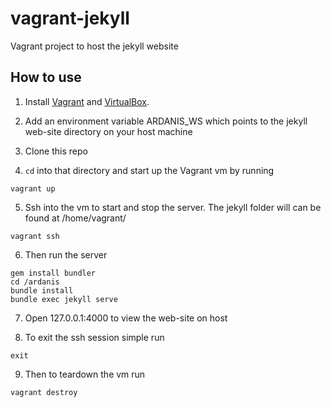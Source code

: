 # vagrant-jekyll
Vagrant project to host the jekyll website

How to use
--------------------

1. Install [Vagrant](http://docs.vagrantup.com/v2/getting-started/index.html) and [VirtualBox](https://www.virtualbox.org/).

2. Add an environment variable ARDANIS_WS which points to the jekyll web-site directory on your host machine

3. Clone this repo

4. `cd` into that directory and start up the Vagrant vm by running

```
vagrant up
```

5. Ssh into the vm to start and stop the server. The jekyll folder will can be found at /home/vagrant/ 

```
vagrant ssh
```

6. Then run the server

```
gem install bundler
cd /ardanis
bundle install
bundle exec jekyll serve
```

7. Open 127.0.0.1:4000 to view the web-site on host

8. To exit the ssh session simple run 

```
exit
```

9. Then to teardown the vm run  

```
vagrant destroy
```
